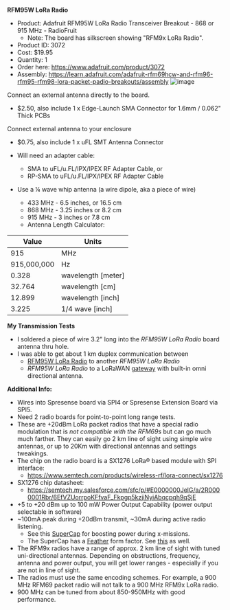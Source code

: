 **RFM95W LoRa Radio**
* Product: Adafruit RFM95W LoRa Radio Transceiver Breakout - 868 or 915 MHz - RadioFruit
  * Note: The board has silkscreen showing "RFM9x LoRa Radio".
* Product ID: 3072
* Cost: $19.95
* Quantity: 1
* Order here: https://www.adafruit.com/product/3072
* Assembly: https://learn.adafruit.com/adafruit-rfm69hcw-and-rfm96-rfm95-rfm98-lora-packet-padio-breakouts/assembly 
![image](https://user-images.githubusercontent.com/92460732/207215425-f6505c82-8be8-4bd5-adcf-6d4e780a9951.png)


Connect an external antenna directly to the board.
* $2.50, also include 1 x Edge-Launch SMA Connector for 1.6mm / 0.062" Thick PCBs

Connect external antenna to your enclosure
* $0.75, also include 1 x uFL SMT Antenna Connector
* Will need an adapter cable:
  * SMA to uFL/u.FL/IPX/IPEX RF Adapter Cable, or
  * RP-SMA to uFL/u.FL/IPX/IPEX RF Adapter Cable

* Use a ¼ wave whip antenna (a wire dipole, aka a piece of wire)
  * 433 MHz - 6.5 inches, or 16.5 cm
  * 868 MHz - 3.25 inches or 8.2 cm
  * 915 MHz - 3 inches or 7.8 cm
  * Antenna Length Calculator:

| Value | Units |
| ------| ----- |
|915|MHz|
|915,000,000|Hz|
|0.328|wavelength [meter]|
|32.764|wavelength [cm]|
|12.899|wavelength [inch]|
|3.225|1/4 wave [inch]|

**My Transmission Tests**
* I soldered a piece of wire 3.2" long into the *RFM95W LoRa Radio* board antenna thru hole.
* I was able to get about 1 km duplex communication between
  * [RFM95W LoRa Radio](https://www.adafruit.com/product/3072) to another *RFM95W LoRa Radio*
  * *RFM95W LoRa Radio* to a LoRaWAN [gateway](https://www.adafruit.com/product/4345) with built-in omni directional antenna.
 
**Additional Info:**
* Wires into Spresense board via SPI4 or Spresense Extension Board via SPI5.
* Need 2 radio boards for point-to-point long range tests.
* These are +20dBm LoRa packet radios that have a special radio modulation that is _not compatible with the RFM69s_ but can go much much farther. They can easily go 2 km line of sight using simple wire antennas, or up to 20Km with directional antennas and settings tweakings.
* The chip on the radio board is a SX1276 LoRa® based module with SPI interface:
  * https://www.semtech.com/products/wireless-rf/lora-connect/sx1276
* SX1276 chip datasheet:
  * https://semtech.my.salesforce.com/sfc/p/#E0000000JelG/a/2R0000001Rbr/6EfVZUorrpoKFfvaF_Fkpgp5kzjiNyiAbqcpqh9qSjE 
* +5 to +20 dBm up to 100 mW Power Output Capability (power output selectable in software)
* ~100mA peak during +20dBm transmit, ~30mA during active radio listening.
  * See this [SuperCap](https://store.mcci.com/collections/iot-building-blocks/products/model-4906) for boosting power during x-missions.
  * The SuperCap has a [Feather](https://www.adafruit.com/category/943) form factor. See [this](https://github.com/adafruit/awesome-feather/blob/main/README.md) as well.
* The RFM9x radios have a range of approx. 2 km line of sight with tuned uni-directional antennas. Depending on obstructions, frequency, antenna and power output, you will get lower ranges - especially if you are not in line of sight.
* The radios must use the same encoding schemes. For example, a 900 MHz RFM69 packet radio will not talk to a 900 MHz RFM9x LoRa radio.
* 900 MHz can be tuned from about 850-950MHz with good performance.
